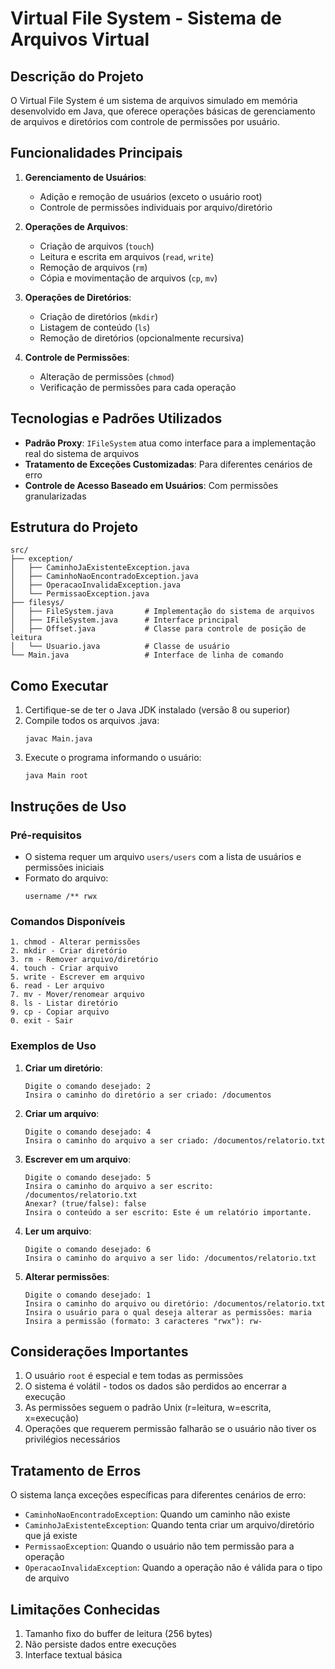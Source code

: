 # Virtual File System - Sistema de Arquivos Virtual

## Descrição do Projeto

O Virtual File System é um sistema de arquivos simulado em memória desenvolvido em Java, que oferece operações básicas de gerenciamento de arquivos e diretórios com controle de permissões por usuário.

## Funcionalidades Principais

1. **Gerenciamento de Usuários**:
   - Adição e remoção de usuários (exceto o usuário root)
   - Controle de permissões individuais por arquivo/diretório

2. **Operações de Arquivos**:
   - Criação de arquivos (`touch`)
   - Leitura e escrita em arquivos (`read`, `write`)
   - Remoção de arquivos (`rm`)
   - Cópia e movimentação de arquivos (`cp`, `mv`)

3. **Operações de Diretórios**:
   - Criação de diretórios (`mkdir`)
   - Listagem de conteúdo (`ls`)
   - Remoção de diretórios (opcionalmente recursiva)

4. **Controle de Permissões**:
   - Alteração de permissões (`chmod`)
   - Verificação de permissões para cada operação

## Tecnologias e Padrões Utilizados

- **Padrão Proxy**: `IFileSystem` atua como interface para a implementação real do sistema de arquivos
- **Tratamento de Exceções Customizadas**: Para diferentes cenários de erro
- **Controle de Acesso Baseado em Usuários**: Com permissões granularizadas

## Estrutura do Projeto

```
src/
├── exception/
│   ├── CaminhoJaExistenteException.java
│   ├── CaminhoNaoEncontradoException.java
│   ├── OperacaoInvalidaException.java
│   └── PermissaoException.java
├── filesys/
│   ├── FileSystem.java       # Implementação do sistema de arquivos
│   ├── IFileSystem.java      # Interface principal
│   ├── Offset.java           # Classe para controle de posição de leitura
│   └── Usuario.java          # Classe de usuário
└── Main.java                 # Interface de linha de comando
```

## Como Executar

1. Certifique-se de ter o Java JDK instalado (versão 8 ou superior)
2. Compile todos os arquivos .java:
   ```
   javac Main.java
   ```
3. Execute o programa informando o usuário:
   ```
   java Main root
   ```

## Instruções de Uso

### Pré-requisitos
- O sistema requer um arquivo `users/users` com a lista de usuários e permissões iniciais
- Formato do arquivo:
  ```
  username /** rwx
  ```

### Comandos Disponíveis

```
1. chmod - Alterar permissões
2. mkdir - Criar diretório
3. rm - Remover arquivo/diretório
4. touch - Criar arquivo
5. write - Escrever em arquivo
6. read - Ler arquivo
7. mv - Mover/renomear arquivo
8. ls - Listar diretório
9. cp - Copiar arquivo
0. exit - Sair
```

### Exemplos de Uso

1. **Criar um diretório**:
   ```
   Digite o comando desejado: 2
   Insira o caminho do diretório a ser criado: /documentos
   ```

2. **Criar um arquivo**:
   ```
   Digite o comando desejado: 4
   Insira o caminho do arquivo a ser criado: /documentos/relatorio.txt
   ```

3. **Escrever em um arquivo**:
   ```
   Digite o comando desejado: 5
   Insira o caminho do arquivo a ser escrito: /documentos/relatorio.txt
   Anexar? (true/false): false
   Insira o conteúdo a ser escrito: Este é um relatório importante.
   ```

4. **Ler um arquivo**:
   ```
   Digite o comando desejado: 6
   Insira o caminho do arquivo a ser lido: /documentos/relatorio.txt
   ```

5. **Alterar permissões**:
   ```
   Digite o comando desejado: 1
   Insira o caminho do arquivo ou diretório: /documentos/relatorio.txt
   Insira o usuário para o qual deseja alterar as permissões: maria
   Insira a permissão (formato: 3 caracteres "rwx"): rw-
   ```

## Considerações Importantes

1. O usuário `root` é especial e tem todas as permissões
2. O sistema é volátil - todos os dados são perdidos ao encerrar a execução
3. As permissões seguem o padrão Unix (r=leitura, w=escrita, x=execução)
4. Operações que requerem permissão falharão se o usuário não tiver os privilégios necessários

## Tratamento de Erros

O sistema lança exceções específicas para diferentes cenários de erro:
- `CaminhoNaoEncontradoException`: Quando um caminho não existe
- `CaminhoJaExistenteException`: Quando tenta criar um arquivo/diretório que já existe
- `PermissaoException`: Quando o usuário não tem permissão para a operação
- `OperacaoInvalidaException`: Quando a operação não é válida para o tipo de arquivo

## Limitações Conhecidas

1. Tamanho fixo do buffer de leitura (256 bytes)
2. Não persiste dados entre execuções
3. Interface textual básica
